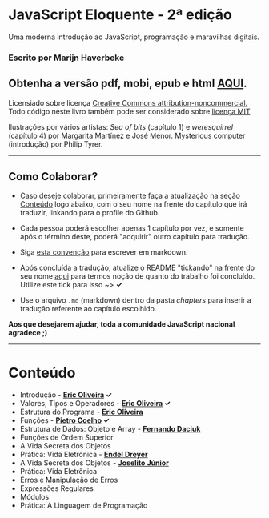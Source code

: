 # JavaScript Eloquente - 2ª edição

Uma moderna introdução ao JavaScript, programação e maravilhas digitais.

### Escrito por **Marijn Haverbeke**

## Obtenha a versão pdf, mobi, epub e html [AQUI](https://leanpub.com/eloquentejavascript).


Licensiado sobre licença [Creative Commons attribution-noncommercial.](http://creativecommons.org/licenses/by-nc/3.0/) Todo código neste livro também pode ser considerado sobre [licença MIT](http://opensource.org/licenses/MIT).

Ilustrações por vários artistas: *Sea of bits* (capítulo 1) e *weresquirrel* (capítulo 4) por Margarita Martínez e José Menor. Mysterious computer (introdução) por Philip Tyrer.

---

## Como Colaborar?

* Caso deseje colaborar, primeiramente faça a atualização na seção [Conteúdo](https://github.com/eoop/eloquente-javascript#conte%C3%BAdo) logo abaixo, com o seu nome na frente do capítulo que irá traduzir, linkando para o profile do Github.

* Cada pessoa poderá escolher apenas 1 capítulo por vez, e somente após o término deste, poderá "adquirir" outro capítulo para tradução.

* Siga [esta convenção](https://gist.github.com/eoop/8507748) para escrever em markdown.

* Após concluída a tradução, atualize o README "tickando" na frente do seu nome [aqui](https://github.com/eoop/eloquente-javascript#conte%C3%BAdo) para termos noção de quanto do trabalho foi concluído. Utilize este tick para isso ~> **✓**

* Use o arquivo `.md` (markdown) dentro da pasta *chapters* para inserir a tradução referente ao capítulo escolhido.


**Aos que desejarem ajudar, toda a comunidade JavaScript nacional agradece ;)**


---

# Conteúdo

* Introdução - **[Eric Oliveira](https://github.com/eoop) ✓**
* Valores, Tipos e Operadores - **[Eric Oliveira](https://github.com/eoop) ✓**
* Estrutura do Programa - **[Eric Oliveira](https://github.com/eoop)**
* Funções - **[Pietro Coelho](https://github.com/pietrofxq) ✓** 
* Estrutura de Dados: Objeto e Array - **[Fernando Daciuk](https://github.com/fdaciuk)**
* Funções de Ordem Superior
* A Vida Secreta dos Objetos
* Prática: Vida Eletrônica - **[Endel Dreyer](https://github.com/endel)**
* A Vida Secreta dos Objetos - **[Joselito Júnior](https://github.com/joselitojunior)**
* Prática: Vida Eletrônica
* Erros e Manipulação de Erros
* Expressões Regulares
* Módulos
* Prática: A Linguagem de Programação
